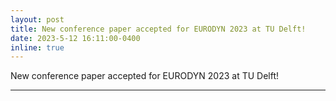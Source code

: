 ```yaml
---
layout: post
title: New conference paper accepted for EURODYN 2023 at TU Delft!
date: 2023-5-12 16:11:00-0400
inline: true
---
```



New conference paper accepted for EURODYN 2023 at TU Delft!


***

